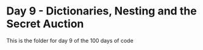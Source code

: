 # Day 9 - Dictionaries, Nesting and the Secret Auction

This is the folder for day 9 of the 100 days of code
